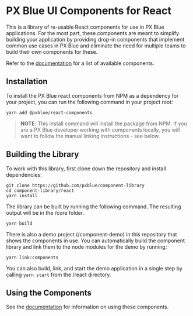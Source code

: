 # PX Blue UI Components for React
This is a library of re-usable React components for use in PX Blue applications. For the most part, these components are meant to simplify building your application by providing drop-in components that implement common use cases in PX Blue and eliminate the need for multiple teams to build their own components for these.

Refer to the [documentation](https://github.com/pxblue/component-library/tree/dev/react/docs) for a list of available components.


## Installation
To install the PX Blue react components from NPM as a dependency for your project, you can run the following command in your project root:
```
yarn add @pxblue/react-components
```
> **NOTE**: This install command will install the package from NPM. If you are a PX Blue developer working with components locally, you will want to follow the manual linking instructions - see below.


## Building the Library
To work with this library, first clone down the repository and install dependencies:
```
git clone https://github.com/pxblue/component-library
cd component-library/react
yarn install
```

The library can be built by running the following command. The resulting output will be in the /core folder.
```
yarn build
```

There is also a demo project (/component-demo) in this repository that shows the components in use. You can automatically build the component library and link them to the node modules for the demo by running:
```
yarn link:components
```

You can also build, link, and start the demo application in a single step by calling ```yarn start``` from the /react directory.

## Using the Components
See the [documentation](https://github.com/pxblue/component-library/tree/dev/react/docs) for information on using these components.